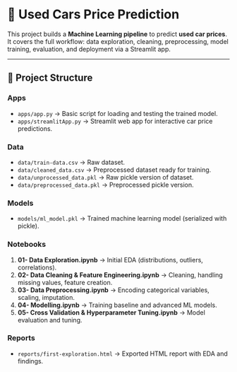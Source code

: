 # 🚗 Used Cars Price Prediction

This project builds a **Machine Learning pipeline** to predict **used car prices**.  
It covers the full workflow: data exploration, cleaning, preprocessing, model training, evaluation, and deployment via a Streamlit app.

---

## 📂 Project Structure

### Apps
- `apps/app.py` → Basic script for loading and testing the trained model.  
- `apps/streamlitApp.py` → Streamlit web app for interactive car price predictions.  

### Data
- `data/train-data.csv` → Raw dataset.  
- `data/cleaned_data.csv` → Preprocessed dataset ready for training.  
- `data/unprocessed_data.pkl` → Raw pickle version of dataset.  
- `data/preprocessed_data.pkl` → Preprocessed pickle version.  

### Models
- `models/ml_model.pkl` → Trained machine learning model (serialized with pickle).  

### Notebooks
1. **01- Data Exploration.ipynb** → Initial EDA (distributions, outliers, correlations).  
2. **02- Data Cleaning & Feature Engineering.ipynb** → Cleaning, handling missing values, feature creation.  
3. **03- Data Preprocessing.ipynb** → Encoding categorical variables, scaling, imputation.  
4. **04- Modelling.ipynb** → Training baseline and advanced ML models.  
5. **05- Cross Validation & Hyperparameter Tuning.ipynb** → Model evaluation and tuning.  

### Reports
- `reports/first-exploration.html` → Exported HTML report with EDA and findings.  


